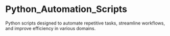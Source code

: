 # Python_Automation_Scripts
Python scripts designed to automate repetitive tasks, streamline workflows, and improve efficiency in various domains.
